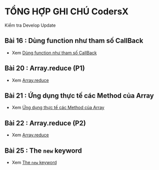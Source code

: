 # TỔNG HỢP GHI CHÚ CodersX

Kiểm tra Develop Update

<!-- prettier-ignore -->
<!-- <img src="./images/002.png" alt="setInterval" width="500px"/> -->
<!-- ![Console](./images/001.png "Console") -->

## Bài 16 : Dùng function như tham số CallBack

- Xem [Dùng function như tham số CallBack](./detail/16/index.md)

## Bài 20 : Array.reduce (P1)

- Xem [Array.reduce](./detail/20/index.md)

## Bài 21 : Ứng dụng thực tế các Method của Array

- Xem [Ứng dụng thực tế các Method của Array](./detail/21/index.md)

## Bài 22 : Array.reduce (P2)

- Xem [Array.reduce](./detail/22/index.md)

## Bài 25 : The `new` keyword

- Xem [The `new` keyword](./detail/25/index.md)
